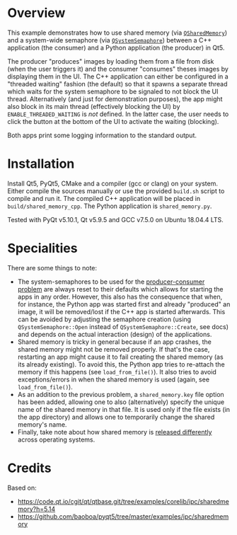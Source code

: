 # Overview
This example demonstrates how to use shared memory (via [`QSharedMemory`](https://doc.qt.io/qt-5/qsharedmemory.html)) and a system-wide semaphore (via [`QSystemSemaphore`](https://doc.qt.io/qt-5/qsystemsemaphore.html)) between a C++ application (the consumer) and a Python application (the producer) in Qt5.

The producer "produces" images by loading them from a file from disk (when the user triggers it) and the consumer "consumes" theses images by displaying them in the UI. The C++ application can either be configured in a "threaded waiting" fashion (the default) so that it spawns a separate thread which waits for the system semaphore to be signaled to not block the UI thread. Alternatively (and just for demonstration purposes), the app might also block in its main thread (effectively blocking the UI) by `ENABLE_THREADED_WAITING` is *not* defined. In the latter case, the user needs to click the button at the bottom of the UI to activate the waiting (blocking).

Both apps print some logging information to the standard output.

# Installation
Install Qt5, PyQt5, CMake and a compiler (gcc or clang) on your system. Either compile the sources manually or use the provided `build.sh` script to compile and run it. The compiled C++ application will be placed in `build/shared_memory_cpp`. The Python application is `shared_memory.py`.

Tested with PyQt v5.10.1, Qt v5.9.5 and GCC v7.5.0 on Ubuntu 18.04.4 LTS.

# Specialities
There are some things to note:
- The system-semaphores to be used for the [producer-consumer problem](https://en.wikipedia.org/wiki/Producer%E2%80%93consumer_problem) are always reset to their defaults which allows for starting the apps in any order. However, this also has the consequence that when, for instance, the Python app was started first and already "produced" an image, it will be removed/lost if the C++ app is started afterwards. This can be avoided by adjusting the semaphore creation (using `QSystemSemaphore::Open` instead of `QSystemSemaphore::Create`, see docs) and depends on the actual interaction (design) of the applications.
- Shared memory is tricky in general because if an app crashes, the shared memory might not be removed properly. If that's the case, restarting an app might cause it to fail creating the shared memory (as its already existing). To avoid this, the Python app tries to re-attach the memory if this happens (see `load_from_file()`). It also tries to avoid exceptions/errors in when the shared memory is used (again, see `load_from_file()`).
- As an addition to the previous problem, a `shared_memory.key` file option has been added, allowing one to also (alternatively) specify the unique name of the shared memory in that file. It is used only if the file exists (in the app directory) and allows one to temporarily change the shared memory's name.
- Finally, take note about how shared memory is [released differently](https://doc.qt.io/qt-5/qsharedmemory.html#details) across operating systems.

# Credits
Based on:
- https://code.qt.io/cgit/qt/qtbase.git/tree/examples/corelib/ipc/sharedmemory?h=5.14
- https://github.com/baoboa/pyqt5/tree/master/examples/ipc/sharedmemory
